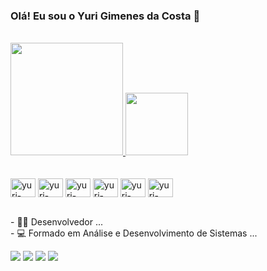 ### Olá! Eu sou o Yuri Gimenes da Costa 👋

<br>
<div>
    <a href="https://github.com/YuriGimenesCosta">
      <img height="180em" src="https://github-readme-stats.vercel.app/api?username=YuriGimenesCosta&show_icons=true"/>
      <img height="100em" src="https://github-readme-stats.vercel.app/api/top-langs/?username=YuriGimenesCosta&layout=compact"/>
    </a>
</div>
<br>
<div style="display: inline_block"><br>
  <img align="center" alt="yuri-css" height="30" width="40" src="https://cdn.jsdelivr.net/gh/devicons/devicon/icons/html5/html5-original.svg">
  <img align="center" alt="yuri-css" height="30" width="40" src="https://cdn.jsdelivr.net/gh/devicons/devicon/icons/css3/css3-original.svg">
  <img align="center" alt="yuri-css" height="30" width="40" src="https://cdn.jsdelivr.net/gh/devicons/devicon/icons/javascript/javascript-original.svg">         
  <img align="center" alt="yuri-css" height="30" width="40" src="https://cdn.jsdelivr.net/gh/devicons/devicon/icons/php/php-original.svg">
  <img align="center" alt="yuri-css" height="30" width="40" src="https://cdn.jsdelivr.net/gh/devicons/devicon/icons/typescript/typescript-original.svg">
  <img align="center" alt="yuri-css" height="30" width="40" src="https://cdn.jsdelivr.net/gh/devicons/devicon/icons/angularjs/angularjs-original.svg" />
</div>

<br>- 👨‍💻 Desenvolvedor ...
<br>- 💻 Formado em Análise e Desenvolvimento de Sistemas ...

<div>
  <a href="mailto:contato@yurigimenes.com.br" target="_blank"><img src="https://img.shields.io/badge/Gmail-D14836?style=for-the-badge&logo=gmail&logoColor=white" target="_blank"></a>
  <a href="http://yurigimenes.com.br" target="_blank"><img src="https://img.shields.io/badge/website-000000?style=for-the-badge&logo=About.me&logoColor=white" target="_blank"></a>
  <a href="https://youtube.com/@AdvPLChannel" target="_blank"><img src="https://img.shields.io/badge/YouTube-FF0000?style=for-the-badge&logo=youtube&logoColor=white" target="_blank"></a>
  <a href="https://www.linkedin.com/in/yuri-gimenes-523a16a0/" target="_blank"><img src="https://img.shields.io/badge/LinkedIn-0077B5?style=for-the-badge&logo=linkedin&logoColor=white" target="_blank"></a>
</div>
